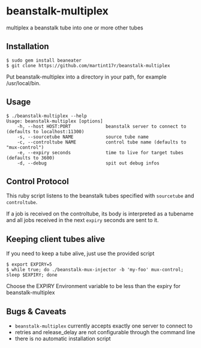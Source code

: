 beanstalk-multiplex
===================

multiplex a beanstalk tube into one or more other tubes

## Installation

    $ sudo gem install beaneater
    $ git clone https://github.com/martint17r/beanstalk-multiplex

Put beanstalk-multiplex into a directory in your path, for example /usr/local/bin.


## Usage

```
$ ./beanstalk-multiplex --help
Usage: beanstalk-multiplex [options]
    -h, --host HOST:PORT             beanstalk server to connect to (defaults to localhost:11300)
    -s, --sourcetube NAME            source tube name
    -c, --controltube NAME           control tube name (defaults to "mux-control")
    -e, --expiry seconds             time to live for target tubes (defaults to 3600)
    -d, --debug                      spit out debug infos
```

## Control Protocol

This ruby script listens to the beanstalk tubes specified with `sourcetube` and `controltube`.

If a job is received on the controltube, its body is interpreted as a tubename and all jobs received in the next `expiry` seconds are sent to it.

## Keeping client tubes alive

If you need to keep a tube alive, just use the provided script

    $ export EXPIRY=5
    $ while true; do ./beanstalk-mux-injector -b 'my-foo' mux-control; sleep $EXPIRY; done
    
Choose the EXPIRY Environment variable to be less than the expiry for beanstalk-multiplex

## Bugs & Caveats

   * `beanstalk-multiplex` currently accepts exactly one server to connect to
   * retries and release_delay are not configurable through the command line
   * there is no automatic installation script
